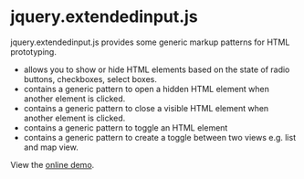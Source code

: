 jquery.extendedinput.js
=======================

jquery.extendedinput.js provides some generic markup patterns for HTML prototyping.

* allows you to show or hide HTML elements based on the state of radio buttons, checkboxes, select boxes.
* contains a generic pattern to open a hidden HTML element when another element is clicked.
* contains a generic pattern to close a visible HTML element when another element is clicked.
* contains a generic pattern to toggle an HTML element
* contains a generic pattern to create a toggle between two views e.g. list and map view.

View the <a href="http://wolfslittlestore.be/jquery.extendedinput/">online demo</a>.

